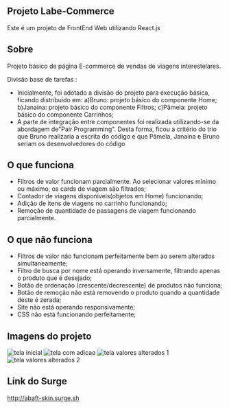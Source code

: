 ## Projeto Labe-Commerce
Este é um projeto de FrontEnd Web utilizando React.js

## Sobre

Projeto básico de página E-commerce de vendas de viagens interestelares.

Divisão base de tarefas :
- Inicialmente, foi adotado a divisão do projeto para execução básica, ficando distribuido em:
 a)Bruno: projeto básico do componente Home;
 b)Janaína: projeto básico do componente Filtros;
 c)Pâmela: projeto básico do componente Carrinhos;
- A parte de integração entre componentes foi realizada utilizando-se da abordagem de"Pair Programming". Desta forma,
ficou a critério do trio que Bruno realizaria a escrita do código e que Pâmela, Janaína e Bruno seriam
os desenvolvedores do código

## O que funciona

- Filtros de valor funcionam parcialmente. Ao selecionar valores mínimo ou máximo, os cards de viagem são filtrados;
- Contador de viagens disponíveis(objetos em Home) funcionando;
- Adição de itens de viagens no carrinho funcionando;
- Remoção de quantidade de passagens de viagem funcionando parcialmente.

## O que não funciona

- Filtros de valor não funcionam perfeitamente bem ao serem alterados simultaneamente;
- Filtro de busca por nome está operando inversamente, filtrando apenas o produto que é desejado;
- Botão de ordenação (crescente/decrescente) de produtos não funciona;
- Botão de remoção não está removendo o produto quando a quantidade deste é zerada;
- Site não está operando responsivamente;
- CSS não está funcionando perfeitamente;

## Imagens do projeto
![tela inicial](https://user-images.githubusercontent.com/81280346/118318967-7b507600-b4d0-11eb-8935-8e70ba053eac.png)
![tela com adicao](https://user-images.githubusercontent.com/81280346/118318973-7c81a300-b4d0-11eb-926c-6cf1cc5f7683.png)
![tela valores alterados 1](https://user-images.githubusercontent.com/81280346/118319099-afc43200-b4d0-11eb-9dde-268095eabd8d.png)
![tela valores alterados 2](https://user-images.githubusercontent.com/81280346/118319103-b0f55f00-b4d0-11eb-8a43-6bd486f128d7.png)



## Link do Surge

http://abaft-skin.surge.sh

